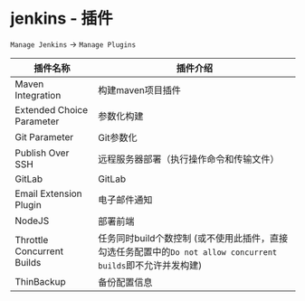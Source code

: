 # jenkins - 插件

`Manage Jenkins` -> `Manage Plugins`

| 插件名称                       | 插件介绍                                                                       | 
|----------------------------|----------------------------------------------------------------------------| 
| Maven Integration          | 构建maven项目插件                                                                |   
| Extended Choice Parameter  | 参数化构建                                                                      |   
| Git Parameter              | Git参数化                                                                     |   
| Publish Over SSH           | 远程服务器部署（执行操作命令和传输文件）                                                       |    
| GitLab                     | GitLab                                                                     |   
| Email Extension Plugin     | 电子邮件通知                                                                     |  
| NodeJS                     | 部署前端                                                                       |  
| Throttle Concurrent Builds | 任务同时build个数控制 (或不使用此插件，直接勾选任务配置中的`Do not allow concurrent builds`即不允许并发构建) |  
| ThinBackup                 | 备份配置信息                                                                     |  


